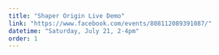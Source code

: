 ```yaml
---
title: "Shaper Origin Live Demo"
link: "https://www.facebook.com/events/808112089391087/"
datetime: "Saturday, July 21, 2-4pm"
order: 1
---
```

